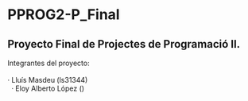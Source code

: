 # PPROG2-P_Final
## Proyecto Final de Projectes de Programació II.
Integrantes del proyecto:</br></br>
   · Lluís Masdeu (ls31344)</br>
   · Eloy Alberto López ()
